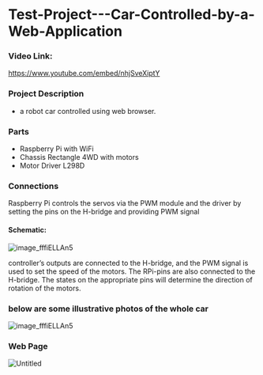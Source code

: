 # Test-Project---Car-Controlled-by-a-Web-Application

### Video Link:
https://www.youtube.com/embed/nhjSveXiptY

### Project Description 
- a robot car controlled using web browser. 
### Parts
   - Raspberry Pi with WiFi 
   - Chassis Rectangle 4WD with motors 
   - Motor Driver L298D
   
### Connections
Raspberry Pi controls the servos via the PWM module and the driver by setting the pins on the H-bridge and providing PWM signal
  
  #### Schematic:
   ![image_fffiELLAn5](https://user-images.githubusercontent.com/36682645/56653607-44f7f200-668e-11e9-8ed0-24498cd4f1eb.png)
    
   controller’s outputs are connected to the H-bridge, and the PWM signal is used to set the speed of the motors. 
   The RPi-pins are also connected to the H-bridge. 
   The states on the appropriate pins will determine the direction of rotation of the motors. 
   
### below are some illustrative photos of the whole car
![image_fffiELLAn5](https://user-images.githubusercontent.com/36682645/56653607-44f7f200-668e-11e9-8ed0-24498cd4f1eb.png)    
    
    
    
### Web Page

![Untitled](https://user-images.githubusercontent.com/36682645/56653658-66f17480-668e-11e9-88ca-f29181dedd06.png)
